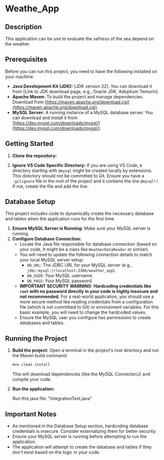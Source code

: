 # Weathe_App

## Description

This application can be use to evaluate the safness of the sea depend on the weather.

## Prerequisites

Before you can run this project, you need to have the following installed on your machine:

- **Java Development Kit (JDK):** [JDK version 22]. You can download it from [Link to JDK download page, e.g., Oracle JDK, Adoptium Temurin].
- **Apache Maven:** To build the project and manage dependencies. Download from [https://maven.apache.org/download.cgi](https://maven.apache.org/download.cgi).
- **MySQL Server:** A running instance of a MySQL database server. You can download and install it from [https://dev.mysql.com/downloads/mysql/](https://dev.mysql.com/downloads/mysql/).

## Getting Started

1.  **Clone the repository:**

2.  **Ignore VS Code Specific Directory:** If you are using VS Code, a directory starting with `@mysql` might be created locally by extensions. This directory should not be committed to Git. Ensure you have a `.gitignore` file in the root of the project and it contains the line `@mysql*/`. If not, create the file and add the line.

## Database Setup

This project includes code to dynamically create the necessary database and tables when the application runs for the first time.

1.  **Ensure MySQL Server is Running:** Make sure your MySQL server is running.
2.  **Configure Database Connection:**
    - Locate the Java file responsible for database connection (based on your code, it might be a class like `WeatherDataReader` or similar).
    - You will need to update the following connection details to match your local MySQL server setup:
      - `DB_URL`: The JDBC URL for your MySQL server (e.g., `jdbc:mysql://localhost:3306/weather_app`).
      - `DB_USER`: Your MySQL username.
      - `DB_PASS`: Your MySQL password.
    - **IMPORTANT SECURITY WARNING:** **Hardcoding credentials like `root` with no password directly in your code is highly insecure and not recommended.** For a real-world application, you should use a more secure method like reading credentials from a configuration file (which is not committed to Git) or environment variables. For this basic example, you will need to change the hardcoded values.
    - Ensure the MySQL user you configure has permissions to create databases and tables.

## Running the Project

1.  **Build the project:** Open a terminal in the project's root directory and run the Maven build command:

    ```bash
    mvn clean install
    ```

    This will download dependencies (like the MySQL Connector/J) and compile your code.

2.  **Run the application:**

    Run this java file: "IntegrationTest.java"

## Important Notes

- As mentioned in the Database Setup section, hardcoding database credentials is insecure. Consider externalizing them for better security.
- Ensure your MySQL server is running before attempting to run the application.
- The application will attempt to create the database and tables if they don't exist based on the logic in your code.
